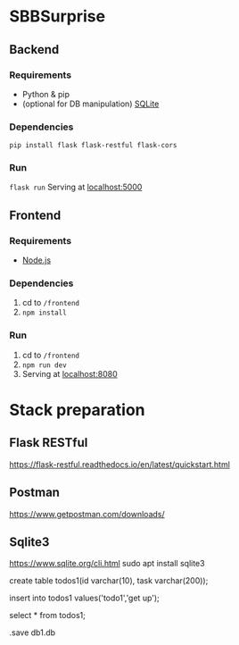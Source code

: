 # SBBSurprise

## Backend

### Requirements
- Python & pip
- (optional for DB manipulation) [SQLite](https://www.sqlite.org/)

### Dependencies
`pip install flask flask-restful flask-cors`


### Run
`flask run`
Serving at [localhost:5000](http://localhost:5000)


## Frontend 

### Requirements
- [Node.js](https://nodejs.org)

### Dependencies
1. cd to `/frontend`
2. `npm install`

### Run
1. cd to `/frontend`
2. `npm run dev`
3. Serving at [localhost:8080](http://localhost:8080)


# Stack preparation
## Flask RESTful
https://flask-restful.readthedocs.io/en/latest/quickstart.html

## Postman
https://www.getpostman.com/downloads/

## Sqlite3
https://www.sqlite.org/cli.html
sudo apt install sqlite3

create table todos1(id varchar(10), task varchar(200));

insert into todos1 values('todo1','get up');

select * from todos1;

.save db1.db
